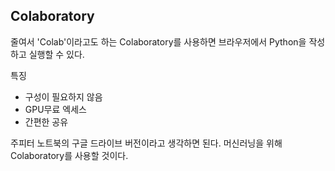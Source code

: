 ## Colaboratory

줄여서 'Colab'이라고도 하는 Colaboratory를 사용하면 브라우저에서 Python을 작성하고 실행할 수 있다.

특징

- 구성이 필요하지 않음
- GPU무료 엑세스
- 간편한 공유

주피터 노트북의 구글 드라이브 버전이라고 생각하면 된다. 머신러닝을 위해 Colaboratory를 사용할 것이다.